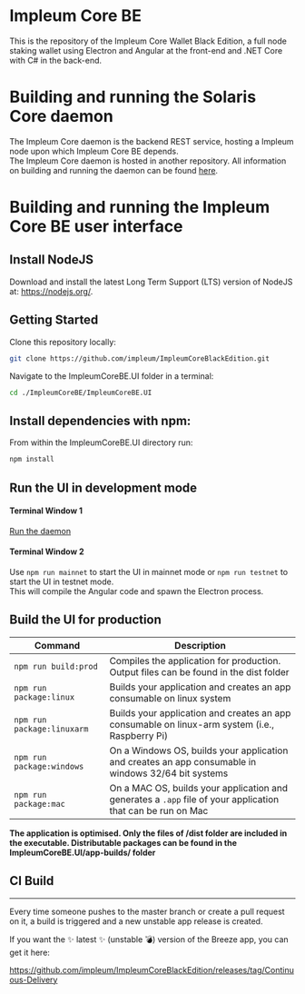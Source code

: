 # Impleum Core BE

This is the repository of the Impleum Core Wallet Black Edition, a full node staking wallet using Electron and Angular at the front-end and .NET Core with C# in the back-end.

# Building and running the Solaris Core daemon

The Impleum Core daemon is the backend REST service, hosting a Impleum node upon which Impleum Core BE depends.  
The Impleum Core daemon is hosted in another repository. All information on building and running the daemon can be found [here](https://github.com/impleum/ImpleumCoreBlackEdition/blob/master/Documentation/getting-started.md).

# Building and running the Impleum Core BE user interface

## Install NodeJS

Download and install the latest Long Term Support (LTS) version of NodeJS at: https://nodejs.org/. 

## Getting Started

Clone this repository locally:

``` bash
git clone https://github.com/impleum/ImpleumCoreBlackEdition.git
```

Navigate to the ImpleumCoreBE.UI folder in a terminal:
``` bash
cd ./ImpleumCoreBE/ImpleumCoreBE.UI
```

## Install dependencies with npm:

From within the ImpleumCoreBE.UI directory run:

``` bash
npm install
```

## Run the UI in development mode

#### Terminal Window 1
[Run the daemon](https://github.com/impleum/ImpleumBitcoinFullNode/blob/master/Documentation/getting-started.md)  

#### Terminal Window 2
Use `npm run mainnet` to start the UI in mainnet mode or `npm run testnet` to start the UI in testnet mode.  
This will compile the Angular code and spawn the Electron process.

## Build the UI for production

|Command|Description|
|--|--|
|`npm run build:prod`| Compiles the application for production. Output files can be found in the dist folder |
|`npm run package:linux`| Builds your application and creates an app consumable on linux system |
|`npm run package:linuxarm`| Builds your application and creates an app consumable on linux-arm system (i.e., Raspberry Pi) |
|`npm run package:windows`| On a Windows OS, builds your application and creates an app consumable in windows 32/64 bit systems |
|`npm run package:mac`|  On a MAC OS, builds your application and generates a `.app` file of your application that can be run on Mac |

**The application is optimised. Only the files of /dist folder are included in the executable. Distributable packages can be found in the ImpleumCoreBE.UI/app-builds/ folder**

## CI Build
-----------

Every time someone pushes to the master branch or create a pull request on it, a build is triggered and a new unstable app release is created.

If you want the :sparkles: latest :sparkles: (unstable :bomb:) version of the Breeze app, you can get it here: 

https://github.com/impleum/ImpleumCoreBlackEdition/releases/tag/Continuous-Delivery

